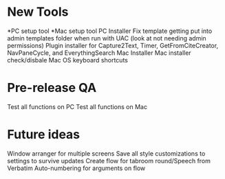 # New Tools
*PC setup tool
*Mac setup tool
PC Installer
	Fix template getting put into admin templates folder when run with UAC (look at not needing admin permissions)
Plugin installer for Capture2Text, Timer, GetFromCiteCreator, NavPaneCycle, and EverythingSearch
Mac Installer
	Mac installer check/disbale Mac OS keyboard shortcuts

# Pre-release QA
Test all functions on PC
Test all functions on Mac
	
# Future ideas
Window arranger for multiple screens
Save all style customizations to settings to survive updates
Create flow for tabroom round/Speech from Verbatim
Auto-numbering for arguments on flow